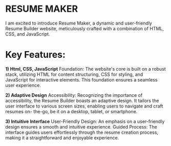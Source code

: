 # RESUME MAKER

I am excited to introduce Resume Maker, a dynamic and user-friendly Resume Builder website, meticulously crafted with a combination of HTML, CSS, and JavaScript.

# Key Features:

__1) Html, CSS, JavaScript__
   Foundation: The website's core is built on a robust stack, utilizing HTML for content structuring, CSS for styling, and JavaScript for interactive elements. This foundation ensures a seamless user experience.

__2) Adaptive Design__
   Accessibility: Recognizing the importance of accessibility, the Resume Builder boasts an adaptive design. It tailors the user interface to various screen sizes, enabling users to navigate and craft resumes on- 
   the-go, be it on a desktop, tablet, or smartphone.

__3) Intuitive Interface__
   User-Friendly Design: An emphasis on a user-friendly design ensures a smooth and intuitive experience.
   Guided Process: The interface guides users effortlessly through the resume creation process, making it a straightforward and enjoyable experience.
